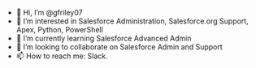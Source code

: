 - 👋 Hi, I’m @gfriley07
- 👀 I’m interested in Salesforce Administration, Salesforce.org Support, Apex, Python, PowerShell
- 🌱 I’m currently learning Salesforce Advanced Admin
- 💞️ I’m looking to collaborate on Salesforce Admin and Support
- 📫 How to reach me: Slack.

<!---
gfriley07/gfriley07 is a ✨ special ✨ repository because its `README.md` (this file) appears on your GitHub profile.
You can click the Preview link to take a look at your changes.
--->
